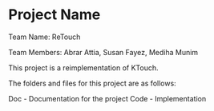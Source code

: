 # Project Name

Team Name: ReTouch

Team Members: Abrar Attia, Susan Fayez, Mediha Munim


This project is a reimplementation of KTouch.

The folders and files for this project are as follows:

Doc - Documentation for the project
Code - Implementation
